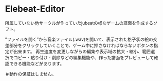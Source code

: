 # Elebeat-Editor

所属していない他サークルが作っていたjubeatの様なゲームの譜面を作成するソフト。

”ファイルを開く”から音楽ファイル(.wav)を開いて、表示された格子状の絵の交差部分をクリックしていくことで、ゲーム中に押さなければならないボタンの指定が出来ます。
再生速度を変更しながらの編集や表示域の拡大・縮小、範囲選択でコピー・貼り付け・削除などの編集機能や、作った譜面をプレビューして確認できる機能などがあります。

＃動作の保証はしません。
